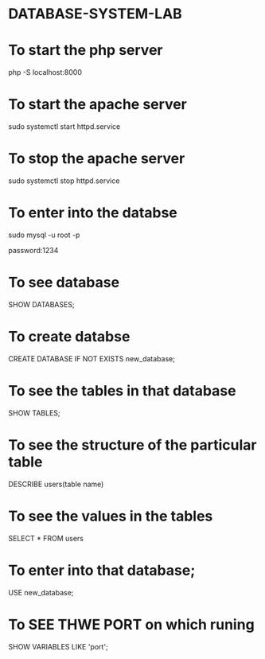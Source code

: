 # DATABASE-SYSTEM-LAB

# To start the php server 

php -S localhost:8000

# To start the apache server 
sudo systemctl start httpd.service

# To stop the apache server 

sudo systemctl stop httpd.service


# To enter into the databse

sudo mysql -u root -p

password:1234

# To see database 

SHOW DATABASES;

# To create databse 

CREATE DATABASE IF NOT EXISTS new_database;

# To see the tables in that database 

SHOW TABLES;

# To see the structure of the particular table

DESCRIBE users(table name)

# To see the values in the tables 

SELECT * FROM users

# To enter into that database;

USE new_database;

# To SEE THWE PORT on which  runing
SHOW VARIABLES LIKE 'port';
